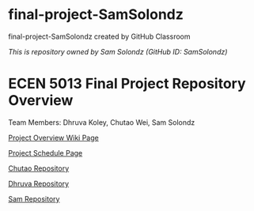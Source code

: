 
# final-project-SamSolondz
final-project-SamSolondz created by GitHub Classroom

*This is repository owned by Sam Solondz (GitHub ID: SamSolondz)*

# ECEN 5013 Final Project Repository Overview
Team Members: Dhruva Koley, Chutao Wei, Sam Solondz

[Project Overview Wiki Page](https://github.com/cu-ecen-5013/final-project-chwe3468/wiki/Project-Overview-Wiki)

[Project Schedule Page](https://github.com/cu-ecen-5013/final-project-chwe3468/wiki/Schedule)

[Chutao Repository](https://github.com/cu-ecen-5013/final-project-chwe3468)

[Dhruva Repository](https://github.com/cu-ecen-5013/final-project-D-KG5)

[Sam Repository](https://github.com/cu-ecen-5013/final-project-SamSolondz)

